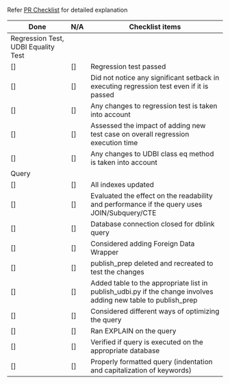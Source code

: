 Refer [PR Checklist](https://ushrauto-my.sharepoint.com/:w:/p/jclements/Ef22QBLV-k5CthT4nWSuxEkBOAJ5BlsOZOF7F-oSxTwpLg?e=paYIAx) for detailed explanation

|Done|N/A|Checklist items|
|-|-|-|
|Regression Test, UDBI Equality Test|
|[]|[]|Regression test passed|
|[]|[]|Did not notice any significant setback in executing regression test even if it is passed|
|[]|[]|Any changes to regression test is taken into account|
|[]|[]|Assessed the impact of adding new test case on overall regression execution time|
|[]|[]|Any changes to UDBI class eq method is taken into account|
|Query|
|[]|[]|All indexes updated|
|[]|[]|Evaluated the effect on the readability and performance if the query uses JOIN/Subquery/CTE|
|[]|[]|Database connection closed for dblink query|
|[]|[]|Considered adding Foreign Data Wrapper|
|[]|[]|publish_prep deleted and recreated to test the changes|
|[]|[]|Added table to the appropriate list in publish_udbi.py if the change involves adding new table to publish_prep|
|[]|[]|Considered different ways of optimizing the query|
|[]|[]|Ran EXPLAIN on the query|
|[]|[]|Verified if query is executed on the appropriate database|
|[]|[]|Properly formatted query (indentation and capitalization of keywords)|
